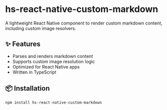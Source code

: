 # hs-react-native-custom-markdown

A lightweight React Native component to render custom markdown content, including custom image resolvers.

## ✨ Features

- Parses and renders markdown content
- Supports custom image resolution logic 
- Optimized for React Native apps
- Written in TypeScript

## 📦 Installation

```bash
npm install hs-react-native-custom-markdown
